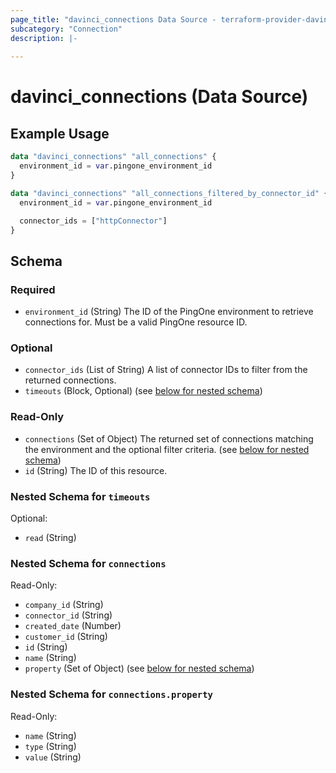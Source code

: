 ```yaml
---
page_title: "davinci_connections Data Source - terraform-provider-davinci"
subcategory: "Connection"
description: |-
  
---
```


# davinci_connections (Data Source)



## Example Usage

```terraform
data "davinci_connections" "all_connections" {
  environment_id = var.pingone_environment_id
}

data "davinci_connections" "all_connections_filtered_by_connector_id" {
  environment_id = var.pingone_environment_id

  connector_ids = ["httpConnector"]
}
```

<!-- schema generated by tfplugindocs -->
## Schema

### Required

- `environment_id` (String) The ID of the PingOne environment to retrieve connections for. Must be a valid PingOne resource ID.

### Optional

- `connector_ids` (List of String) A list of connector IDs to filter from the returned connections.
- `timeouts` (Block, Optional) (see [below for nested schema](#nestedblock--timeouts))

### Read-Only

- `connections` (Set of Object) The returned set of connections matching the environment and the optional filter criteria. (see [below for nested schema](#nestedatt--connections))
- `id` (String) The ID of this resource.

<a id="nestedblock--timeouts"></a>
### Nested Schema for `timeouts`

Optional:

- `read` (String)


<a id="nestedatt--connections"></a>
### Nested Schema for `connections`

Read-Only:

- `company_id` (String)
- `connector_id` (String)
- `created_date` (Number)
- `customer_id` (String)
- `id` (String)
- `name` (String)
- `property` (Set of Object) (see [below for nested schema](#nestedobjatt--connections--property))

<a id="nestedobjatt--connections--property"></a>
### Nested Schema for `connections.property`

Read-Only:

- `name` (String)
- `type` (String)
- `value` (String)